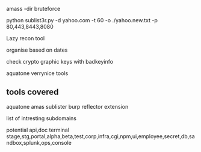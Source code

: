 amass -dir bruteforce 

python sublist3r.py -d yahoo.com -t 60 -o ./yahoo.new.txt -p 80,443,8443,8080

Lazy recon tool

organise based on dates

check crypto graphic keys with badkeyinfo

aquatone verrynice tools
## tools covered
aquatone 
amas 
sublister 
burp reflector extension


list of intresting subdomains 

potential api,doc terminal stage,stg,portal,alpha,beta,test,corp,infra,cgi,npm,ui,employee,secret,db,sandbox,splunk,ops,console